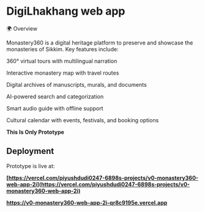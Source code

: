 # DigiLhakhang web app


🌍 Overview

Monastery360 is a digital heritage platform to preserve and showcase the monasteries of Sikkim.
Key features include:

360° virtual tours with multilingual narration

Interactive monastery map with travel routes

Digital archives of manuscripts, murals, and documents

AI-powered search and categorization

Smart audio guide with offline support

Cultural calendar with events, festivals, and booking options

**This Is Only Prototype**

## Deployment

Prototype is live at:

**[https://vercel.com/piyushdudi0247-6898s-projects/v0-monastery360-web-app-2i](https://vercel.com/piyushdudi0247-6898s-projects/v0-monastery360-web-app-2i)**

**https://v0-monastery360-web-app-2i-qr8c9195e.vercel.app**

